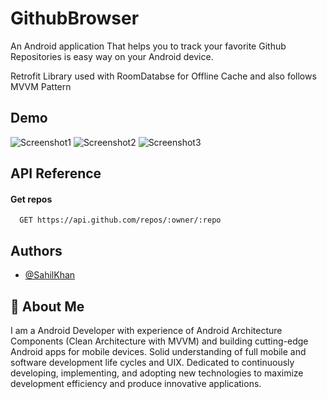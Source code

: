 
# GithubBrowser

An Android application That helps you to track your favorite Github Repositories is easy way on your Android device.

Retrofit Library used with RoomDatabse for Offline Cache and also follows MVVM Pattern

## Demo

![Screenshot1](https://user-images.githubusercontent.com/85223122/160284317-99ad2c25-e352-4d56-a71c-d54937453d67.jpg)
![Screenshot2](https://user-images.githubusercontent.com/85223122/160284359-18c98566-b275-4147-b94d-e7282db6c143.jpg)
![Screenshot3](https://user-images.githubusercontent.com/85223122/160284370-2b05938c-0cdd-4e89-89d1-e527fa7c8f95.jpg)




## API Reference

#### Get repos

```http
  GET https://api.github.com/repos/:owner/:repo
```



## Authors

- [@SahilKhan](https://github.com/sahilsk3333)


## 🚀 About Me
I am a Android Developer with experience of Android Architecture Components (Clean Architecture with MVVM) and building
cutting-edge Android apps for mobile devices. Solid understanding of full mobile and software development life cycles and UIX. Dedicated to continuously developing, implementing, and adopting new technologies to maximize development efficiency and
produce innovative applications.

